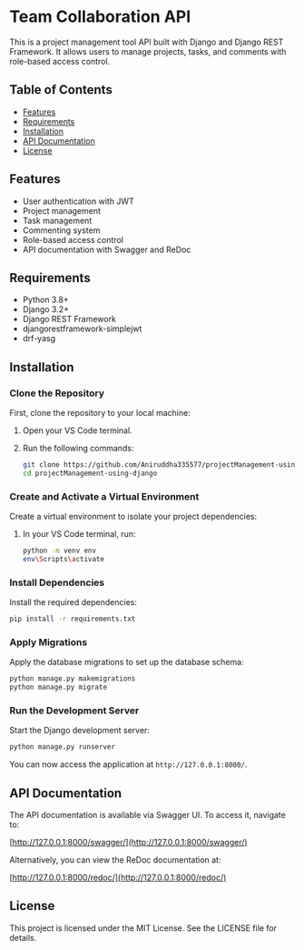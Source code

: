                                                             
  
  
  

# Team Collaboration API

This is a project management tool API built with Django and Django REST Framework. It allows users to manage projects, tasks, and comments with role-based access control.

## Table of Contents

  - [Features](#features)
  - [Requirements](#requirements)
  - [Installation](#installation)
  - [API Documentation](#api-documentation)
  - [License](#license)

## Features

- User authentication with JWT
- Project management
- Task management
- Commenting system
- Role-based access control
- API documentation with Swagger and ReDoc

## Requirements

- Python 3.8+
- Django 3.2+
- Django REST Framework
- djangorestframework-simplejwt
- drf-yasg

## Installation

### Clone the Repository

First, clone the repository to your local machine:

1. Open your VS Code terminal.
2. Run the following commands:

    ```bash
    git clone https://github.com/Aniruddha335577/projectManagement-using-django.git
    cd projectManagement-using-django
    ```

### Create and Activate a Virtual Environment

Create a virtual environment to isolate your project dependencies:

1. In your VS Code terminal, run:

    ```bash
    python -m venv env
    env\Scripts\activate
    ```

### Install Dependencies

Install the required dependencies:

```bash
pip install -r requirements.txt
```




### Apply Migrations

Apply the database migrations to set up the database schema:

```bash
python manage.py makemigrations
python manage.py migrate
```

                                                                                
  
  

### Run the Development Server

Start the Django development server:

```bash
python manage.py runserver
```

You can now access the application at `http://127.0.0.1:8000/`.

## API Documentation

The API documentation is available via Swagger UI. To access it, navigate to:

[http://127.0.0.1:8000/swagger/](http://127.0.0.1:8000/swagger/)

Alternatively, you can view the ReDoc documentation at:

[http://127.0.0.1:8000/redoc/](http://127.0.0.1:8000/redoc/)

                                                                                                                                                                                                                                                                                                                      
## License

This project is licensed under the MIT License. See the LICENSE file for details.                                                            
  
  
